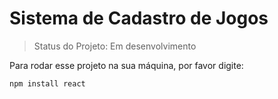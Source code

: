 <h1>Sistema de Cadastro de Jogos</h1>

> Status do Projeto: Em desenvolvimento

Para rodar esse projeto na sua máquina, por favor digite: 

```
npm install react
```
